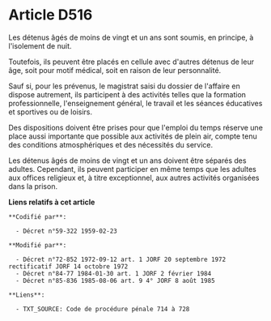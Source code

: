 # Article D516

Les détenus âgés de moins de vingt et un ans sont soumis, en principe, à l'isolement de nuit.

Toutefois, ils peuvent être placés en cellule avec d'autres détenus de leur âge, soit pour motif médical, soit en raison de
leur personnalité.

Sauf si, pour les prévenus, le magistrat saisi du dossier de l'affaire en dispose autrement, ils participent à des activités
telles que la formation professionnelle, l'enseignement général, le travail et les séances éducatives et sportives ou de
loisirs.

Des dispositions doivent être prises pour que l'emploi du temps réserve une place aussi importante que possible aux activités
de plein air, compte tenu des conditions atmosphériques et des nécessités du service.

Les détenus âgés de moins de vingt et un ans doivent être séparés des adultes. Cependant, ils peuvent participer en même
temps que les adultes aux offices religieux et, à titre exceptionnel, aux autres activités organisées dans la prison.

**Liens relatifs à cet article**

	**Codifié par**:

	  - Décret n°59-322 1959-02-23

	**Modifié par**:

	  - Décret n°72-852 1972-09-12 art. 1 JORF 20 septembre 1972 rectificatif JORF 14 octobre 1972
	  - Décret n°84-77 1984-01-30 art. 1 JORF 2 février 1984
	  - Décret n°85-836 1985-08-06 art. 9 4° JORF 8 août 1985

	**Liens**:

	  - TXT_SOURCE: Code de procédure pénale 714 à 728
